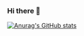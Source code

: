 ### Hi there 👋

[![Anurag's GitHub stats](https://github-readme-stats.vercel.app/api?username=MEDU5AS&theme=dark)](https://github.com/anuraghazra/github-readme-stats)

<!--
**MEDU5AS/MEDU5AS** is a ✨ _special_ ✨ repository because its `README.md` (this file) appears on your GitHub profile.

Here are some ideas to get you started:


